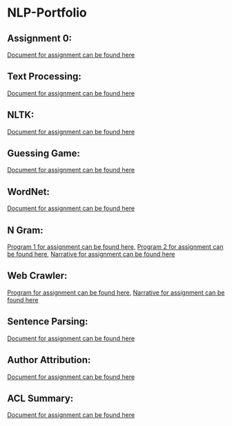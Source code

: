 # NLP-Portfolio

## Assignment 0:

[Document for assignment can be found here](portfolioassignment0_cs4395.001_svl180002.pdf) 

## Text Processing:

[Document for assignment can be found here](Assignment1/Assignment1_Overview_svl180002.pdf)

## NLTK:

[Document for assignment can be found here](Assignment2/CS4395.001_Assignment2_svl180002.pdf)

## Guessing Game:

[Document for assignment can be found here](Assignment3/assignment3_svl180002.py)

## WordNet:

[Document for assignment can be found here](Assignment4/WordNet_Portfolio_svl180002.ipynb_Colab.pdf)

## N Gram:
[Program 1 for assignment can be found here](Assignment5/assignment5_program1_svl180002.py), 
[Program 2 for assignment can be found here](Assignment5/assignment5_program2_svl180002.py),
[Narrative for assignment can be found here](Assignment5/README.md)

## Web Crawler:
[Program for assignment can be found here](Assignment6/assignment6_svl180002.py), 
[Narrative for assignment can be found here](Assignment6/README.md)

## Sentence Parsing:
[Document for assignment can be found here](Sentence_Parsing_CS4395.001_svl180002.pdf)

## Author Attribution:
[Document for assignment can be found here](Author_Attribution_svl180002.ipynb.pdf)

## ACL Summary:
[Document for assignment can be found here](ACL_Summary_svl180002.pdf)
